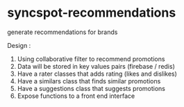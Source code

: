 # syncspot-recommendations
generate recommendations for brands

Design :

1. Using collaborative filter to recommend promotions
2. Data will be stored in key values pairs (firebase / redis)
3. Have a rater classes that adds rating (likes and dislikes)
4. Have a similars class that finds similar promotions
5. Have a suggestions class that suggests promotions
6. Expose functions to a front end interface 
